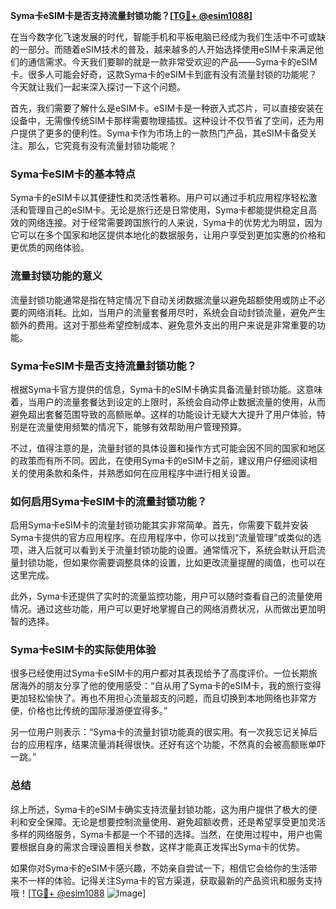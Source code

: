 **Syma卡eSIM卡是否支持流量封锁功能？[[TG💪+ @esim1088](https://t.me/s/esim1088)]**

在当今数字化飞速发展的时代，智能手机和平板电脑已经成为我们生活中不可或缺的一部分。而随着eSIM技术的普及，越来越多的人开始选择使用eSIM卡来满足他们的通信需求。今天我们要聊的就是一款非常受欢迎的产品——Syma卡的eSIM卡。很多人可能会好奇，这款Syma卡的eSIM卡到底有没有流量封锁的功能呢？今天就让我们一起来深入探讨一下这个问题。

首先，我们需要了解什么是eSIM卡。eSIM卡是一种嵌入式芯片，可以直接安装在设备中，无需像传统SIM卡那样需要物理插拔。这种设计不仅节省了空间，还为用户提供了更多的便利性。Syma卡作为市场上的一款热门产品，其eSIM卡备受关注。那么，它究竟有没有流量封锁功能呢？

### Syma卡eSIM卡的基本特点

Syma卡的eSIM卡以其便捷性和灵活性著称。用户可以通过手机应用程序轻松激活和管理自己的eSIM卡。无论是旅行还是日常使用，Syma卡都能提供稳定且高效的网络连接。对于经常需要跨国旅行的人来说，Syma卡的优势尤为明显，因为它可以在多个国家和地区提供本地化的数据服务，让用户享受到更加实惠的价格和更优质的网络体验。

### 流量封锁功能的意义

流量封锁功能通常是指在特定情况下自动关闭数据流量以避免超额使用或防止不必要的网络消耗。比如，当用户的流量套餐用尽时，系统会自动封锁流量，避免产生额外的费用。这对于那些希望控制成本、避免意外支出的用户来说是非常重要的功能。

### Syma卡eSIM卡是否支持流量封锁功能？

根据Syma卡官方提供的信息，Syma卡的eSIM卡确实具备流量封锁功能。这意味着，当用户的流量套餐达到设定的上限时，系统会自动停止数据流量的使用，从而避免超出套餐范围导致的高额账单。这样的功能设计无疑大大提升了用户体验，特别是在流量使用频繁的情况下，能够有效帮助用户管理预算。

不过，值得注意的是，流量封锁的具体设置和操作方式可能会因不同的国家和地区的政策而有所不同。因此，在使用Syma卡的eSIM卡之前，建议用户仔细阅读相关的使用条款和条件，并熟悉如何在应用程序中进行相关设置。

### 如何启用Syma卡eSIM卡的流量封锁功能？

启用Syma卡eSIM卡的流量封锁功能其实非常简单。首先，你需要下载并安装Syma卡提供的官方应用程序。在应用程序中，你可以找到“流量管理”或类似的选项，进入后就可以看到关于流量封锁功能的设置。通常情况下，系统会默认开启流量封锁功能，但如果你需要调整具体的设置，比如更改流量提醒的阈值，也可以在这里完成。

此外，Syma卡还提供了实时的流量监控功能，用户可以随时查看自己的流量使用情况。通过这些功能，用户可以更好地掌握自己的网络消费状况，从而做出更加明智的选择。

### Syma卡eSIM卡的实际使用体验

很多已经使用过Syma卡eSIM卡的用户都对其表现给予了高度评价。一位长期旅居海外的朋友分享了他的使用感受：“自从用了Syma卡的eSIM卡，我的旅行变得更加轻松愉快了。再也不用担心流量超支的问题，而且切换到本地网络也非常方便，价格也比传统的国际漫游便宜得多。”

另一位用户则表示：“Syma卡的流量封锁功能真的很实用。有一次我忘记关掉后台的应用程序，结果流量消耗得很快。还好有这个功能，不然真的会被高额账单吓一跳。”

### 总结

综上所述，Syma卡的eSIM卡确实支持流量封锁功能，这为用户提供了极大的便利和安全保障。无论是想要控制流量使用、避免超额收费，还是希望享受更加灵活多样的网络服务，Syma卡都是一个不错的选择。当然，在使用过程中，用户也需要根据自身的需求合理设置相关参数，这样才能真正发挥出Syma卡的优势。

如果你对Syma卡的eSIM卡感兴趣，不妨亲自尝试一下，相信它会给你的生活带来不一样的体验。记得关注Syma卡的官方渠道，获取最新的产品资讯和服务支持哦！[[TG💪+ @esim1088](https://t.me/s/esim1088) ![Image](https://i.postimg.cc/4NQfJmqS/Snipaste-2025-05-13-00-14-12.png)]